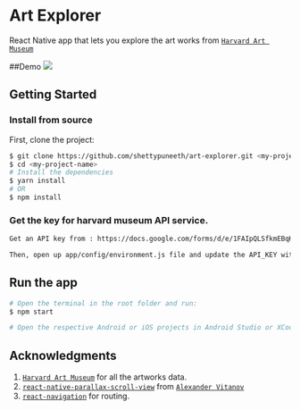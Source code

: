 # Art Explorer
React Native app that lets you explore the art works from [`Harvard Art Museum`](https://www.harvardartmuseums.org/)

##Demo
![](./demo-android.gif)

## Getting Started

### Install from source

First, clone the project:

```bash
$ git clone https://github.com/shettypuneeth/art-explorer.git <my-project-name>
$ cd <my-project-name>
# Install the dependencies
$ yarn install
# OR
$ npm install
```

### Get the key for harvard museum API service.
```bash
Get an API key from : https://docs.google.com/forms/d/e/1FAIpQLSfkmEBqH76HLMMiCC-GPPnhcvHC9aJS86E32dOd0Z8MpY2rvQ/viewform

Then, open up app/config/environment.js file and update the API_KEY with your api key.
```

## Run the app

```bash
# Open the terminal in the root folder and run:
$ npm start

# Open the respective Android or iOS projects in Android Studio or XCode and run the project.
```


## Acknowledgments
1. [`Harvard Art Museum`](https://www.harvardartmuseums.org/) for all the artworks data.
2. [`react-native-parallax-scroll-view`](https://github.com/i6mi6/react-native-parallax-scroll-view) from [`Alexander Vitanov`](https://github.com/i6mi6)
3. [`react-navigation`](https://reactnavigation.org/) for routing.